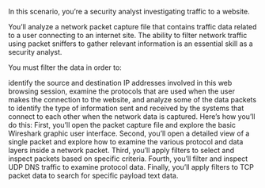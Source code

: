 In this scenario, you’re a security analyst investigating traffic to a website.

You’ll analyze a network packet capture file that contains traffic data related to a user connecting to an internet site. The ability to filter network traffic using packet sniffers to gather relevant information is an essential skill as a security analyst.

You must filter the data in order to:

identify the source and destination IP addresses involved in this web browsing session,
examine the protocols that are used when the user makes the connection to the website, and
analyze some of the data packets to identify the type of information sent and received by the systems that connect to each other when the network data is captured.
Here’s how you’ll do this: First, you’ll open the packet capture file and explore the basic Wireshark graphic user interface. Second, you’ll open a detailed view of a single packet and explore how to examine the various protocol and data layers inside a network packet. Third, you’ll apply filters to select and inspect packets based on specific criteria. Fourth, you’ll filter and inspect UDP DNS traffic to examine protocol data. Finally, you’ll apply filters to TCP packet data to search for specific payload text data.

